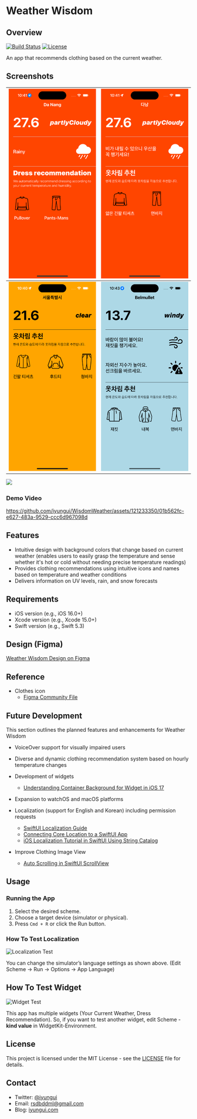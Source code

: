 # Weather Wisdom

## Overview

[![Build Status](https://img.shields.io/badge/build-passing-brightgreen.svg)](https://github.com/iyungui/WisdomWeather)
[![License](https://img.shields.io/badge/license-MIT-blue.svg)](LICENSE)

An app that recommends clothing based on the current weather.

## Screenshots

| ![Screenshot 1](</Screenshot/Simulator Screenshot - iPhone 15 Pro - 2024-06-26 at 22.41.54.png>) | ![Screenshot 2](</Screenshot/Simulator Screenshot - iPhone 15 Pro - 2024-06-26 at 22.41.35.png>) |
|---|---|
| ![Screenshot 3](</Screenshot/Simulator Screenshot - iPhone 15 Pro - 2024-06-26 at 22.40.34.png>) | ![Screenshot 4](</Screenshot/Simulator Screenshot - iPhone 15 Pro - 2024-06-26 at 22.43.08.png>) |

![](</Screenshot/Screenshot 2024-06-27 at 2.26.38 PM.png>)

### Demo Video

https://github.com/iyungui/WisdomWeather/assets/121233350/01b562fc-e627-483a-9529-ccc6d967098d



## Features

- Intuitive design with background colors that change based on current weather (enables users to easily grasp the temperature and sense whether it's hot or cold without needing precise temperature readings)
- Provides clothing recommendations using intuitive icons and names based on temperature and weather conditions
- Delivers information on UV levels, rain, and snow forecasts


## Requirements

- iOS version (e.g., iOS 16.0+)
- Xcode version (e.g., Xcode 15.0+)
- Swift version (e.g., Swift 5.3)

## Design (Figma)

[Weather Wisdom Design on Figma](https://www.figma.com/design/qVAX105pzowRtA0sRngAiM/Untitled?node-id=0-1&t=qFp0CK43vTooFQcG-1)

## Reference

- Clothes icon
    - [Figma Community File](https://www.figma.com/community/file/1269887446772963016)

## Future Development

This section outlines the planned features and enhancements for Weather Wisdom

- VoiceOver support for visually impaired users
- Diverse and dynamic clothing recommendation system based on hourly temperature changes
- Development of widgets
    - [Understanding Container Background for Widget in iOS 17](https://swiftsenpai.com/development/widget-container-background/)
- Expansion to watchOS and macOS platforms
- Localization (support for English and Korean) including permission requests

    - [SwiftUI Localization Guide](https://velog.io/@stealmh/SwiftUI-Localization현지화)
    - [Connecting Core Location to a SwiftUI App](https://coledennis.medium.com/tutorial-connecting-core-location-to-a-swiftui-app-dc62563bd1de)
    - [iOS Localization Tutorial in SwiftUI Using String Catalog](https://medium.com/@hyleedevelop/ios-localization-tutorial-in-swiftui-using-string-catalog-9307953d8082)

- Improve Clothing Image View <auto scroll view>
    - [Auto Scrolling in SwiftUI ScrollView](https://apoorv487.medium.com/swiftui-scrollview-auto-scrolling-manual-scrolling-to-a-particular-position-7c1c6eadbaf7)

## Usage

### Running the App

1. Select the desired scheme.
2. Choose a target device (simulator or physical).
3. Press `Cmd + R` or click the Run button.

### How To Test Localization

![Localization Test](</Screenshot/Screenshot 2024-06-26 at 3.23.17 PM.png>)

You can change the simulator’s language settings as shown above.
(Edit Scheme → Run → Options → App Language)

## How To Test Widget

![Widget Test](</Screenshot/Screenshot 2024-06-27 at 2.22.35 PM.png>)

This app has multiple widgets (Your Current Weather, Dress Recommendation).
So, if you want to test another widget, edit Scheme - **kind value** in WidgetKit-Environment.

## License

This project is licensed under the MIT License - see the [LICENSE](LICENSE) file for details.

## Contact

- Twitter: [@iyungui](https://x.com/iyungui)
- Email: rsdbddml@gmail.com
- Blog: [iyungui.com](https://heroic-horse-c3d1d3.netlify.app)
